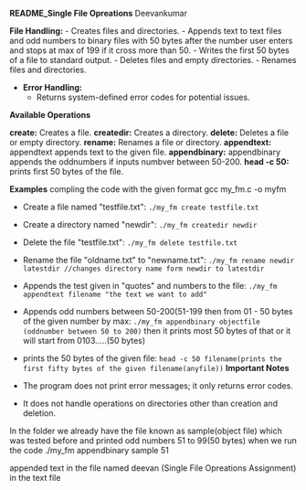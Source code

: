 **README_Single File Opreations**
Deevankumar


**File Handling:**
    - Creates files and directories.
    - Appends text to text files and odd numbers to binary files with 50 bytes after the number user enters and stops at max of 199 if it cross more than 50.
    - Writes the first 50 bytes of a file to standard output.
    - Deletes files and empty directories.
    - Renames files and directories.
- **Error Handling:**
    - Returns system-defined error codes for potential issues.

**Available Operations**

**create:** Creates a file.
**createdir:** Creates a directory.
**delete:** Deletes a file or empty directory.
**rename:** Renames a file or directory.
**appendtext:** appendtext appends text to the given file.
**appendbinary:** appendbinary appends the oddnumbers if inputs numbver between 50-200.
**head -c 50:** prints first 50 bytes of the file.

**Examples**
compling the code with the given format
gcc my_fm.c -o myfm
 
 - Create a file named "testfile.txt":
`./my_fm create testfile.txt`


- Create a directory named "newdir":
`./my_fm createdir newdir`


- Delete the file "testfile.txt":
`./my_fm delete testfile.txt`


- Rename the file "oldname.txt" to "newname.txt":
`./my_fm rename newdir latestdir //changes directory name form newdir to latestdir`


- Appends the test given in "quotes" and numbers to the file:
`./my_fm appendtext filename "the text we want to add"`


- Appends odd numbers between 50-200(51-199 then from 01 - 50 bytes of the given number by max:
`./my_fm appendbinary objectfile (oddnumber between 50 to 200)`
then it prints most 50 bytes of that or it will start from 0103.....(50 bytes)


- prints the 50 bytes of the given file:
`head -c 50 filename(prints the first fifty bytes of the given filename(anyfile))`
**Important Notes**

- The program does not print error messages; it only returns error codes.
- It does not handle operations on directories other than creation and deletion.


In the folder we already have the file known as sample(object file) which was tested before and printed odd numbers  51 to 99(50 bytes) when we run the code ./my_fm appendbinary sample 51

appended text in the file named deevan (Single File Opreations Assignment) in the text file
